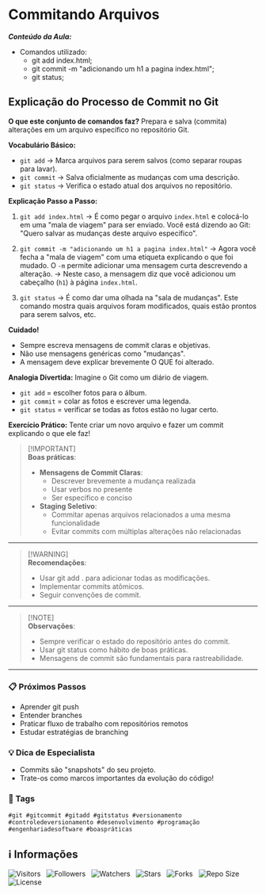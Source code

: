 <!-- Título -->
# Commitando Arquivos

***Conteúdo da Aula:***

* Comandos utilizado:
  * git add index.html;
  * git commit -m "adicionando um h1 a pagina index.html";
  * git status;

## Explicação do Processo de Commit no Git

**O que este conjunto de comandos faz?**
Prepara e salva (commita) alterações em um arquivo específico no repositório Git.

**Vocabulário Básico:**

* `git add` &#8594; Marca arquivos para serem salvos (como separar roupas para lavar).
* `git commit` &#8594; Salva oficialmente as mudanças com uma descrição.
* `git status` &#8594; Verifica o estado atual dos arquivos no repositório.

**Explicação Passo a Passo:**

1. `git add index.html`
   → É como pegar o arquivo `index.html` e colocá-lo em uma "mala de viagem" para ser enviado. Você está dizendo ao Git: "Quero salvar as mudanças deste arquivo específico".

2. `git commit -m "adicionando um h1 a pagina index.html"`
   &#8594; Agora você fecha a "mala de viagem" com uma etiqueta explicando o que foi mudado. O `-m` permite adicionar uma mensagem curta descrevendo a alteração.
   &#8594; Neste caso, a mensagem diz que você adicionou um cabeçalho (`h1`) à página `index.html`.

3. `git status`
   &#8594; É como dar uma olhada na "sala de mudanças". Este comando mostra quais arquivos foram modificados, quais estão prontos para serem salvos, etc.

**Cuidado!**

* Sempre escreva mensagens de commit claras e objetivas.
* Não use mensagens genéricas como "mudanças".
* A mensagem deve explicar brevemente O QUE foi alterado.

**Analogia Divertida:**
Imagine o Git como um diário de viagem.

* `git add` = escolher fotos para o álbum.
* `git commit` = colar as fotos e escrever uma legenda.
* `git status` = verificar se todas as fotos estão no lugar certo.

**Exercício Prático:**
Tente criar um novo arquivo e fazer um commit explicando o que ele faz!

> [!IMPORTANT]\
> **Boas práticas**:
>
> * **Mensagens de Commit Claras**:
>   * Descrever brevemente a mudança realizada
>   * Usar verbos no presente
>   * Ser específico e conciso
> * **Staging Seletivo**:
>   * Commitar apenas arquivos relacionados a uma mesma funcionalidade
>   * Evitar commits com múltiplas alterações não relacionadas

---

> [!WARNING]\
> **Recomendações**:
>
> * Usar git add . para adicionar todas as modificações.
> * Implementar commits atômicos.
> * Seguir convenções de commit.

---

> [!NOTE]\
> **Observações**:
>
> * Sempre verificar o estado do repositório antes do commit.
> * Usar git status como hábito de boas práticas.
> * Mensagens de commit são fundamentais para rastreabilidade.

---

### :clipboard: Próximos Passos

* Aprender git push
* Entender branches
* Praticar fluxo de trabalho com repositórios remotos
* Estudar estratégias de branching

### :bulb: Dica de Especialista

* Commits são "snapshots" do seu projeto.
* Trate-os como marcos importantes da evolução do código!

### :bookmark: Tags

`#git #gitcommit #gitadd #gitstatus #versionamento #controledeversionamento #desenvolvimento #programação #engenhariadesoftware #boaspráticas`

<!-- Informações -->
## &#8505; Informações

![Visitors](https://api.visitorbadge.io/api/visitors?path=Devsgeeknerd%2Fcla-com-arq-com-git-fun-fun&label=Visitantes&labelColor=%23700070&labelStyle=none&countColor=%23000fff&style=plastic&color=%23ffffff "Total de Visitantes")
&nbsp;
![Followers](https://img.shields.io/github/followers/Devsgeeknerd?style=p&label=Seguidores&labelColor=800080&color=000fff "Total de Seguidores")
&nbsp;
![Watchers](https://img.shields.io/github/watchers/Devsgeeknerd/cla-com-arq-com-git-fun-fun?style=p&label=Observadores&labelColor=800080&color=000fff "Total de Observadores")
&nbsp;
![Stars](https://img.shields.io/github/stars/Devsgeeknerd/cla-com-arq-com-git-fun-fun?style=p&label=Estrelas&labelColor=800080&color=000fff "Total de Estrelas")
&nbsp;
![Forks](https://img.shields.io/github/forks/Devsgeeknerd/cla-com-arq-com-git-fun-fun?style=p&label=Bifurcações&labelColor=800080&color=000fff "Total de Bifurcações")
&nbsp;
![Repo Size](https://img.shields.io/github/repo-size/Devsgeeknerd/cla-com-arq-com-git-fun-fun?style=p&label=Tamanho&labelColor=800080&color=000fff "Tamanho do Repositório")
&nbsp;
![License](https://img.shields.io/github/license/Devsgeeknerd/cla-com-arq-com-git-fun-fun?style=p&label=Licença&labelColor=800080&color=000fff "Licença do Repositório")
